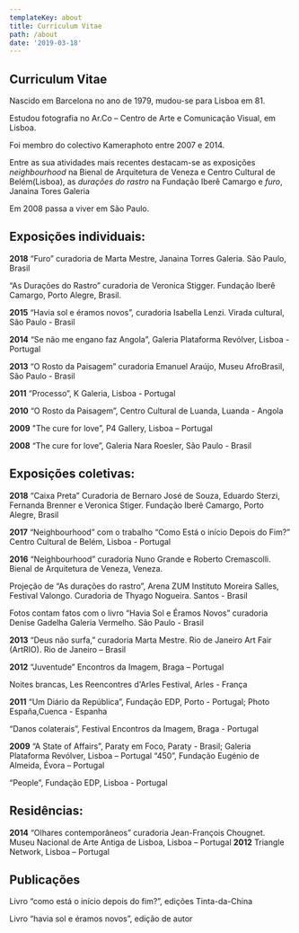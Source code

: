 ```yaml
---
templateKey: about
title: Curriculum Vitae
path: /about
date: '2019-03-18'
---
```

## **Curriculum Vitae**

Nascido em Barcelona no ano de 1979, mudou-se para Lisboa em 81.

Estudou fotografia no Ar.Co – Centro de Arte e Comunicação Visual, em Lisboa.

Foi membro do colectivo Kameraphoto entre 2007 e 2014. 

Entre as sua atividades mais recentes destacam-se as exposições _neighbourhood_ na Bienal de Arquitetura de Veneza e Centro Cultural de Belém(Lisboa), as _durações do rastro_ na Fundação Iberê Camargo e _furo_, Janaina Tores Galeria

Em 2008 passa a viver em São Paulo.

## **Exposições individuais:**

**2018** “Furo” curadoria de Marta Mestre, Janaina Torres Galeria. São Paulo, Brasil

“As Durações do Rastro” curadoria de Veronica Stigger. Fundação Iberê Camargo, Porto Alegre, Brasil.

**2015** “Havia sol e éramos novos”, curadoria Isabella Lenzi. Virada cultural, São Paulo - Brasil

**2014** “Se não me engano faz Angola”, Galeria Plataforma Revólver, Lisboa - Portugal

**2013** “O Rosto da Paisagem” curadoria Emanuel Araújo, Museu AfroBrasil, São Paulo - Brasil

**2011** “Processo”, K Galeria, Lisboa - Portugal

**2010** “O Rosto da Paisagem”, Centro Cultural de Luanda, Luanda - Angola

**2009** "The cure for love”, P4 Gallery, Lisboa – Portugal

**2008** “The cure for love”, Galeria Nara Roesler, São Paulo - Brasil

## **Exposições coletivas:**

**2018** “Caixa Preta” Curadoria de Bernaro José de Souza, Eduardo Sterzi, Fernanda Brenner e Veronica Stiger. Fundação Iberê Camargo, Porto Alegre, Brasil

**2017** “Neighbourhood” com o trabalho “Como Está o início Depois do Fim?” Centro Cultural de Belém, Lisboa - Portugal                                                           ​                     

**2016** “Neighbourhood” curadoria Nuno Grande e Roberto Cremascolli. Bienal de Arquitetura de Veneza, Veneza.

Projeção de “As durações do rastro”, Arena ZUM Instituto Moreira Salles, Festival Valongo. Curadoria de Thyago Nogueira. Santos - Brasil

Fotos contam fatos com o livro “Havia Sol e Éramos Novos” curadoria Denise Gadelha Galeria Vermelho. São Paulo - Brasil                                                                                                             

**2013** “Deus não surfa,” curadoria Marta Mestre. Rio de Janeiro Art Fair (ArtRIO). Rio de Janeiro – Brasil                                                                                                                      

**2012** “Juventude” Encontros da Imagem, Braga – Portugal 

Noites brancas, Les Reencontres d'Arles Festival, Arles - França

**2011** “Um Diário da República”, Fundação EDP, Porto - Portugal; Photo España,Cuenca - Espanha

“Danos colaterais”, Festival Encontros da Imagem, Braga - Portugal

**2009** “A State of Affairs”, Paraty em Foco, Paraty - Brasil; Galeria Plataforma Revólver, Lisboa – Portugal                                                                                                                             “450”, Fundação Eugénio de Almeida, Évora – Portugal

“People”, Fundação EDP, Lisboa - Portugal

## **Residências:**

**2014** “Olhares contemporâneos” curadoria Jean-François Chougnet. Museu Nacional de Arte Antiga de Lisboa, Lisboa – Portugal                                                                                                                                                                                            **2012** Triangle Network, Lisboa – Portugal

## **Publicações**

Livro “como está o início depois do fim?”, edições Tinta-da-China

Livro “havia sol e éramos novos”, edição de autor
